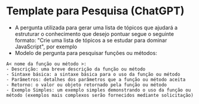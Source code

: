 # Template para Pesquisa (ChatGPT)

- A pergunta utilizada para gerar uma lista de tópicos que ajudará a estruturar o conhecimento que desejo pontuar segue o seguinte formato: "Crie uma lista de tópicos a se estudar para dominar JavaScript", por exemplo
- Modelo de pergunta para pesquisar funções ou métodos:

```plaintext
A< nome da função ou método >:
- Descrição: uma breve descrição da função ou método
- Sintaxe básica: a sintaxe básica para o uso da função ou método
- Parâmetros: detalhes dos parâmetros que a função ou método aceita
- Retorno: o valor ou objeto retornado pela função ou método
- Exemplo Simples: um exemplo simples demonstrando o uso da função ou método (exemplos mais complexos serão fornecidos mediante solicitação)
```